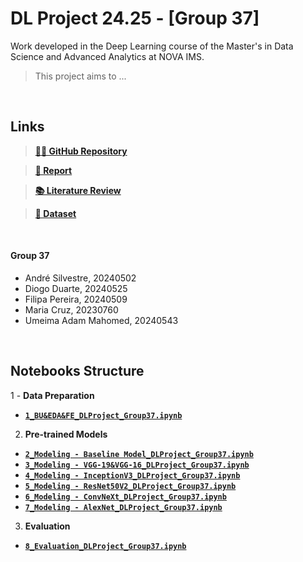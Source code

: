 # DL Project 24.25 - [Group 37]

Work developed in the Deep Learning course of the Master's in Data Science and Advanced Analytics at NOVA IMS.

> This project aims to ...

<br>

## **Links**

> [**👨‍💻 GitHub Repository**](https://github.com/Silvestre17/DeepLearning_Project_Group37)

> [**📰 Report**](https://liveeduisegiunl-my.sharepoint.com/:w:/g/personal/20240502_novaims_unl_pt/ERcgSmcncBFAv-FK0QjHyPUBXYOq5O4mTqzoFe5L_PFDZg?e=GCmH13)

> [**📚 Literature Review**](https://liveeduisegiunl-my.sharepoint.com/:x:/g/personal/20240502_novaims_unl_pt/Eah1rqH_7WJBgTm_rKloPkMBrJURSx0nXBGr4AA-QmyvkQ?e=PY9HNW)

> [**🎲 Dataset**](https://drive.google.com/file/d/1PyxqW_nsORX4PetkQo6OIL0mUL1pFsTD/view)



<br>

#### Group 37

  - André Silvestre, 20240502
  - Diogo Duarte, 20240525
  - Filipa Pereira, 20240509
  - Maria Cruz, 20230760
  - Umeima Adam Mahomed, 20240543
  
<br>

## **Notebooks Structure**

1 - **Data Preparation**
  - [**`1_BU&EDA&FE_DLProject_Group37.ipynb`**](./1_BU&EDA&FE_DLProject_Group37.ipynb)

2. **Pre-trained Models**
  - [**`2_Modeling - Baseline Model_DLProject_Group37.ipynb`**](./2_Modeling%20-%20Baseline%20Model_DLProject_Group37.ipynb)
  - [**`3_Modeling - VGG-19&VGG-16_DLProject_Group37.ipynb`**](./3_Modeling%20-%20VGG-19&VGG-16_DLProject_Group37.ipynb)
  - [**`4_Modeling - InceptionV3_DLProject_Group37.ipynb`**](./4_Modeling%20-%20InceptionV3_DLProject_Group37.ipynb)
  - [**`5_Modeling - ResNet50V2_DLProject_Group37.ipynb`**](./5_Modeling%20-%20ResNet50V2_DLProject_Group37.ipynb)
  - [**`6_Modeling - ConvNeXt_DLProject_Group37.ipynb`**](./6_Modeling%20-%20ConvNeXt_DLProject_Group37.ipynb)
  - [**`7_Modeling - AlexNet_DLProject_Group37.ipynb`**](./7_Modeling%20-%20AlexNet_DLProject_Group37.ipynb)


3. **Evaluation**
  - [**`8_Evaluation_DLProject_Group37.ipynb`**](./8_Evaluation_DLProject_Group37.ipynb)